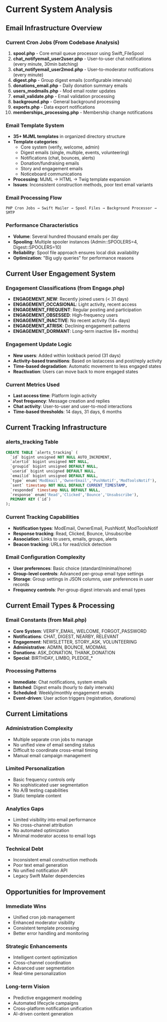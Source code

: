 # Current System Analysis

## Email Infrastructure Overview

### Current Cron Jobs (From Codebase Analysis)
1. **spool.php** - Core email queue processor using Swift_FileSpool
2. **chat_notifyemail_user2user.php** - User-to-user chat notifications (every minute, 30min batching)
3. **chat_notifyemail_user2mod.php** - User-to-moderator notifications (every minute)
4. **digest.php** - Group digest emails (configurable intervals)
5. **donations_email.php** - Daily donation summary emails
6. **users_modmails.php** - Mod email roster updates
7. **email_validate.php** - Email validation processing
8. **background.php** - General background processing
9. **exports.php** - Data export notifications
10. **memberships_processing.php** - Membership change notifications

### Email Template System
- **35+ MJML templates** in organized directory structure
- **Template categories**:
  - Core system (verify, welcome, admin)
  - Digest emails (single, multiple, events, volunteering)
  - Notifications (chat, bounces, alerts)
  - Donation/fundraising emails
  - Story and engagement emails
  - Noticeboard communications
- **Processing**: MJML → HTML → Twig template expansion
- **Issues**: Inconsistent construction methods, poor text email variants

### Email Processing Flow
```
PHP Cron Jobs → Swift Mailer → Spool Files → Background Processor → SMTP
```

### Performance Characteristics
- **Volume**: Several hundred thousand emails per day
- **Spooling**: Multiple spooler instances (Admin::SPOOLERS=4, Digest::SPOOLERS=10)
- **Reliability**: Spool file approach ensures local disk availability
- **Optimization**: "Big ugly queries" for performance reasons

## Current User Engagement System

### Engagement Classifications (from Engage.php)
- **ENGAGEMENT_NEW**: Recently joined users (< 31 days)
- **ENGAGEMENT_OCCASIONAL**: Light activity, recent access
- **ENGAGEMENT_FREQUENT**: Regular posting and participation
- **ENGAGEMENT_OBSESSED**: High-frequency users
- **ENGAGEMENT_INACTIVE**: No recent activity (14+ days)
- **ENGAGEMENT_ATRISK**: Declining engagement patterns
- **ENGAGEMENT_DORMANT**: Long-term inactive (6+ months)

### Engagement Update Logic
- **New users**: Added within lookback period (31 days)
- **Activity-based transitions**: Based on lastaccess and post/reply activity
- **Time-based degradation**: Automatic movement to less engaged states
- **Reactivation**: Users can move back to more engaged states

### Current Metrics Used
- **Last access time**: Platform login activity
- **Post frequency**: Message creation and replies
- **Chat activity**: User-to-user and user-to-mod interactions
- **Time-based thresholds**: 14 days, 31 days, 6 months

## Current Tracking Infrastructure

### alerts_tracking Table
```sql
CREATE TABLE `alerts_tracking` (
  `id` bigint unsigned NOT NULL AUTO_INCREMENT,
  `alertid` bigint unsigned NOT NULL,
  `groupid` bigint unsigned DEFAULT NULL,
  `userid` bigint unsigned DEFAULT NULL,
  `emailid` bigint unsigned DEFAULT NULL,
  `type` enum('ModEmail','OwnerEmail','PushNotif','ModToolsNotif'),
  `sent` timestamp NOT NULL DEFAULT CURRENT_TIMESTAMP,
  `responded` timestamp NULL DEFAULT NULL,
  `response` enum('Read','Clicked','Bounce','Unsubscribe'),
  PRIMARY KEY (`id`)
);
```

### Current Tracking Capabilities
- **Notification types**: ModEmail, OwnerEmail, PushNotif, ModToolsNotif
- **Response tracking**: Read, Clicked, Bounce, Unsubscribe
- **Association**: Links to users, emails, groups, alerts
- **Beacon tracking**: URLs for read/click detection

### Email Configuration Complexity
- **User preferences**: Basic choice (standard/minimal/none)
- **Group-level controls**: Advanced per-group email type settings
- **Storage**: Group settings in JSON columns, user preferences in user records
- **Frequency controls**: Per-group digest intervals and email types

## Current Email Types & Processing

### Email Constants (from Mail.php)
- **Core System**: VERIFY_EMAIL, WELCOME, FORGOT_PASSWORD
- **Notifications**: CHAT, DIGEST, NEARBY, RELEVANT
- **Engagement**: NEWSLETTER, STORY_ASK, VOLUNTEERING
- **Administrative**: ADMIN, BOUNCE, MODMAIL
- **Donations**: ASK_DONATION, THANK_DONATION
- **Special**: BIRTHDAY, LIMBO, PLEDGE_*

### Processing Patterns
- **Immediate**: Chat notifications, system emails
- **Batched**: Digest emails (hourly to daily intervals)
- **Scheduled**: Weekly/monthly engagement emails
- **Event-driven**: User action triggers (registration, donations)

## Current Limitations

### Administration Complexity
- Multiple separate cron jobs to manage
- No unified view of email sending status
- Difficult to coordinate cross-email timing
- Manual email campaign management

### Limited Personalization
- Basic frequency controls only
- No sophisticated user segmentation
- No A/B testing capabilities
- Static template content

### Analytics Gaps
- Limited visibility into email performance
- No cross-channel attribution
- No automated optimization
- Minimal moderator access to email logs

### Technical Debt
- Inconsistent email construction methods
- Poor text email generation
- No unified notification API
- Legacy Swift Mailer dependencies

## Opportunities for Improvement

### Immediate Wins
- Unified cron job management
- Enhanced moderator visibility
- Consistent template processing
- Better error handling and monitoring

### Strategic Enhancements
- Intelligent content optimization
- Cross-channel coordination
- Advanced user segmentation
- Real-time personalization

### Long-term Vision
- Predictive engagement modeling
- Automated lifecycle campaigns
- Cross-platform notification unification
- AI-driven content generation